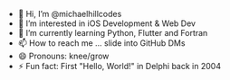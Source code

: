 - 👋 Hi, I’m @michaelhillcodes
- 👀 I’m interested in iOS Development & Web Dev
- 🌱 I’m currently learning Python, Flutter and Fortran
- 📫 How to reach me ... slide into GitHub DMs
- 😄 Pronouns: knee/grow
- ⚡ Fun fact: First "Hello, World!" in Delphi back in 2004

<!---
michaelhillcodes/michaelhillcodes is a ✨ special ✨ repository because its `README.md` (this file) appears on your GitHub profile.
You can click the Preview link to take a look at your changes.
--->
